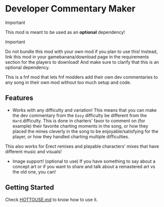 # Developer Commentary Maker

> [!IMPORTANT]
> This mod is meant to be used as an **optional** dependency!

> [!IMPORTANT]
> Do not bundle this mod with your own mod if you plan to use this!
> Instead, link this mod in your gamebanana/download page in the requirements section for the players to download!
> And make sure to clarify that this is an optional dependency.

This is a fnf mod that lets fnf modders add their own dev commentaries to any song in their own mod
without too much setup and code.

## Features

- Works with any difficulty and variation!
This means that you can make the dev commentary from the `Easy` difficulty be different from the `Hard`.difficulty.
This is done in charters' favor to comment on (for example) their favorite charting moments in the song,
or how they placed the mines cleverly in the song to be enjoyable/satisfying for the player,
or how they handled charting multiple difficulties.

This also works for Erect remixes and playable characters' mixes that have different music and visuals!

- Image support! (optional to use)
If you have something to say about a concept art or if you want to share and talk about a remastered art vs the old one, you can!

## Getting Started

Check [HOTTOUSE.md][def] to know how to use it.

[def]: https://github.com/MAZ12211/developer-commentary-maker/blob/main/HOWTOUSE.md
